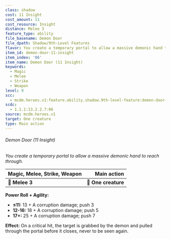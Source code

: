 ```yaml
---
class: shadow
cost: 11 Insight
cost_amount: 11
cost_resource: Insight
distance: Melee 3
feature_type: ability
file_basename: Demon Door
file_dpath: Shadow/9th-Level Features
flavor: You create a temporary portal to allow a massive demonic hand to reach through.
item_id: demon-door-11-insight
item_index: '06'
item_name: Demon Door (11 Insight)
keywords:
  - Magic
  - Melee
  - Strike
  - Weapon
level: 9
scc:
  - mcdm.heroes.v1:feature.ability.shadow.9th-level-feature:demon-door-11-insight
scdc:
  - 1.1.1:13.2.2.7:06
source: mcdm.heroes.v1
target: One creature
type: Main action
---
```


###### Demon Door (11 Insight)

*You create a temporary portal to allow a massive demonic hand to reach through.*

| **Magic, Melee, Strike, Weapon** |     **Main action** |
| -------------------------------- | ------------------: |
| **📏 Melee 3**                   | **🎯 One creature** |

**Power Roll + Agility:**

- **≤11:** 13 + A corruption damage; push 3
- **12-16:** 18 + A corruption damage; push 5
- **17+:** 25 + A corruption damage; push 7

**Effect:** On a critical hit, the target is grabbed by the demon and pulled through the portal before it closes, never to be seen again.
